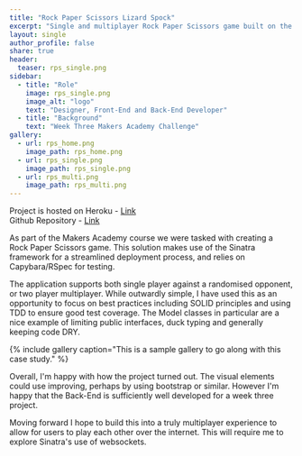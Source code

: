 ```yaml
---
title: "Rock Paper Scissors Lizard Spock"
excerpt: "Single and multiplayer Rock Paper Scissors game built on the Sinatra framework."
layout: single
author_profile: false
share: true
header:
  teaser: rps_single.png
sidebar:
  - title: "Role"
    image: rps_single.png
    image_alt: "logo"
    text: "Designer, Front-End and Back-End Developer"
  - title: "Background"
    text: "Week Three Makers Academy Challenge"
gallery:
  - url: rps_home.png
    image_path: rps_home.png
  - url: rps_single.png
    image_path: rps_single.png
  - url: rps_multi.png
    image_path: rps_multi.png
---
```


Project is hosted on Heroku - [Link](https://stark-shelf-40156.herokuapp.com/)        
Github Repository - [Link](https://github.com/TomStuart92/rps-challenge)

As part of the Makers Academy course we were tasked with creating a Rock Paper Scissors game. This solution makes use of the Sinatra framework for a streamlined deployment process, and relies on Capybara/RSpec for testing.

The application supports both single player against a randomised opponent, or two player multiplayer. While outwardly simple, I have used this as an opportunity to focus on best practices including SOLID principles and using TDD to ensure good test coverage. The Model classes in particular are a nice example of limiting public interfaces, duck typing and generally keeping code DRY.

{% include gallery caption="This is a sample gallery to go along with this case study." %}

Overall, I'm happy with how the project turned out. The visual elements could use improving, perhaps by using bootstrap or similar. However I'm happy that the Back-End is sufficiently well developed for a week three project.

Moving forward I hope to build this into a truly multiplayer experience to allow for users to play each other over the internet. This will require me to explore Sinatra's use of websockets.
